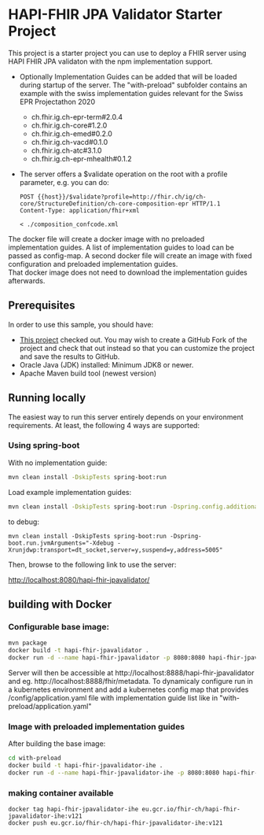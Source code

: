 # HAPI-FHIR JPA Validator Starter Project

This project is a  starter project you can use to deploy a FHIR server using HAPI FHIR JPA validaton with the npm implementation support.

- Optionally Implementation Guides can be added that will be loaded during startup of the server. The "with-preload" subfolder contains an example with the swiss implementation guides relevant for the Swiss EPR Projectathon 2020

  - ch.fhir.ig.ch-epr-term#2.0.4
  - ch.fhir.ig.ch-core#1.2.0
  - ch.fhir.ig.ch-emed#0.2.0
  - ch.fhir.ig.ch-vacd#0.1.0
  - ch.fhir.ig.ch-atc#3.1.0
  - ch.fhir.ig.ch-epr-mhealth#0.1.2

- The server offers a $validate operation on the root with a profile parameter, e.g. you can do:

  ```
  POST {{host}}/$validate?profile=http://fhir.ch/ig/ch-core/StructureDefinition/ch-core-composition-epr HTTP/1.1
  Content-Type: application/fhir+xml
  
  < ./composition_confcode.xml
  ```   
The docker file will create a docker image with no preloaded implementation guides. A list of implementation guides to load can be passed as config-map.
A second docker file will create an image with fixed configuration and preloaded implementation guides.  
That  docker image does not need to download the implementation guides afterwards.

## Prerequisites

In order to use this sample, you should have:

- [This project](https://github.com/hapifhir/hapi-fhir-jpavalidator) checked out. You may wish to create a GitHub Fork of the project and check that out instead so that you can customize the project and save the results to GitHub.
- Oracle Java (JDK) installed: Minimum JDK8 or newer.
- Apache Maven build tool (newest version)

## Running locally

The easiest way to run this server entirely depends on your environment requirements. At least, the following 4 ways are supported:

### Using spring-boot
With no implementation guide:
```bash
mvn clean install -DskipTests spring-boot:run
```
Load example implementation guides:
```bash
mvn clean install -DskipTests spring-boot:run -Dspring.config.additional-location=file:with-preload/application.yaml
```

to debug:

```
mvn clean install -DskipTests spring-boot:run -Dspring-boot.run.jvmArguments="-Xdebug -Xrunjdwp:transport=dt_socket,server=y,suspend=y,address=5005"
```


Then, browse to the following link to use the server:

[http://localhost:8080/hapi-fhir-jpavalidator/](http://localhost:8080/hapi-fhir-jpavalidator/)


## building with Docker

### Configurable base image:

```bash
mvn package
docker build -t hapi-fhir-jpavalidator .
docker run -d --name hapi-fhir-jpavalidator -p 8080:8080 hapi-fhir-jpavalidator
```
Server will then be accessible at http://localhost:8888/hapi-fhir-jpavalidator and eg. http://localhost:8888/fhir/metadata. 
To dynamicaly configure run in a kubernetes environment and add a kubernetes config map that provides /config/application.yaml file with
implementation guide list like in "with-preload/application.yaml" 

### Image with preloaded implementation guides

After building the base image:
```bash
cd with-preload
docker build -t hapi-fhir-jpavalidator-ihe .
docker run -d --name hapi-fhir-jpavalidator-ihe -p 8080:8080 hapi-fhir-jpavalidator-ihe
```

### making container available
```
docker tag hapi-fhir-jpavalidator-ihe eu.gcr.io/fhir-ch/hapi-fhir-jpavalidator-ihe:v121
docker push eu.gcr.io/fhir-ch/hapi-fhir-jpavalidator-ihe:v121
```

